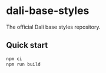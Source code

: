 # dali-base-styles

The official Dali base styles repository.

## Quick start

```sh
npm ci
npm run build
```
